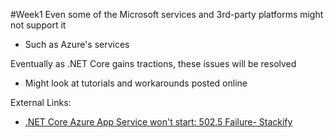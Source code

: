 #Week1 
Even some of the Microsoft services and 3rd-party platforms might not support it
- Such as Azure's services

Eventually as .NET Core gains tractions, these issues will be resolved
- Might look at tutorials and workarounds posted online

External Links:
- [.NET Core Azure App Service won't start: 502.5 Failure- Stackify](https://stackify.com/net-core-azure-app-service-wont-start/)

